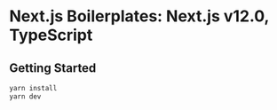 # Next.js Boilerplates: Next.js v12.0, TypeScript

## Getting Started

```bash
yarn install
yarn dev
```
